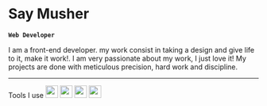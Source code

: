 # Say Musher

**`Web Developer`**

I am a front-end developer. my work consist in taking a design and give life to it, make it work!. I am very passionate about my work, I just love it! My projects are done with meticulous precision, hard work and discipline.

---

Tools I use
<img width="25px" src="https://cdn.jsdelivr.net/gh/devicons/devicon/icons/html5/html5-plain.svg" />
<img width="25px" src="https://cdn.jsdelivr.net/gh/devicons/devicon/icons/css3/css3-plain.svg" />
<img width="25px" src="https://cdn.jsdelivr.net/gh/devicons/devicon/icons/javascript/javascript-plain.svg">
<img width="25px" src="https://cdn.jsdelivr.net/gh/devicons/devicon/icons/react/react-original.svg" />
                    
          


